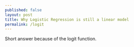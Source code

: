 ```yaml
---
published: false
layout: post
title: Why Logistic Regression is still a linear model
permalink: /logit
---
```

Short answer because of the logit function.


